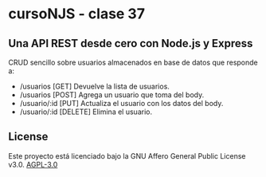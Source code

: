 # cursoNJS - clase 37

## Una API REST desde cero con Node.js y Express

CRUD sencillo sobre usuarios almacenados en base de datos que responde a:

- /usuarios [GET] Devuelve la lista de usuarios.
- /usuarios [POST] Agrega un usuario que toma del body.
- /usuario/:id [PUT] Actualiza el usuario con los datos del body.
- /usuario/:id [DELETE] Elimina el usuario.

## License

Este proyecto está licenciado bajo la GNU Affero General Public License v3.0. [AGPL-3.0](LICENSE)
